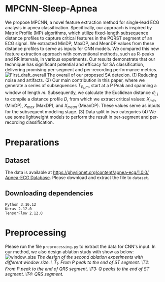 # MPCNN-Sleep-Apnea
We propose MPCNN, a novel feature extraction method for single-lead ECG analysis in apnea classification. Specifically, our approach is inspired by Matrix Profile (MP) algorithms, which utilize fixed-length subsequence distance profiles to capture critical features in the PQRST segment of an ECG signal. We extracted MinDP, MaxDP, and MeanDP values from these distance profiles to serve as inputs for CNN models. We compared this new feature extraction approach with conventional methods, such as R-peaks and RR intervals, in various experiments. Our results demonstrate that our technique has significant potential and efficacy for SA classification, delivering promising per-segment and per-recording performance metrics.
![First_draft_overall](https://github.com/vinuni-vishc/MPCNN-Sleep-Apnea/assets/104493696/b3e5b8b4-562e-4e98-b4e1-05911aa48411)
The overall of our proposed SA detecion. (1) Reducing noise and artifacts. (2) Our main contribution in this paper, where we generate a series of subsequences $T_{P_i,m}$, start at a P Peak and spanning a window of length $m$. Subsequently, we calculate the Euclidean distance $d_{i,j}$ to compile a distance profile $D$, from which we extract critical values: $X_{min}$ (MinDP), $X_{max}$ (MaxDP), and $X_{mean}$ (MeanDP). These values serve as inputs for the subsequent modeling stage. (3) Data split in two categories (4) We use some lightweight models to perform the result in per-segment and per-recording classification.
# Preparations
## Dataset
The data is available at https://physionet.org/content/apnea-ecg/1.0.0/ [Apnea-ECG Database]([URL](https://physionet.org/content/apnea-ecg/1.0.0/)https://physionet.org/content/apnea-ecg/1.0.0/). Please download and extract the file to `dataset`.
## Downloading dependencies
```
Python 3.10.12
Keras 2.12.0
TensorFlow 2.12.0
```
# Preprocessing
Please run the file `preprocessing.py` to extract the data for CNN's input. In our method, we also design ablation study with show as below: 
![window_size](https://github.com/vinuni-vishc/MPCNN-Sleep-Apnea/assets/104493696/905e1d8d-ae24-4cbb-ae3e-0aa09e813465)
*The design of the second ablation experiments with different window size. \\ $T_1$: From P peak to the end of ST segment. \\$T2$: From P peak to the end of QRS segment. \\$T3$: Q peaks to the end of ST segment. \\$T4$: QRS segment.*
